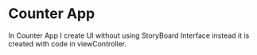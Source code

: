 #  Counter App
In Counter App I create UI without using StoryBoard Interface instead it is created with code in viewController.

